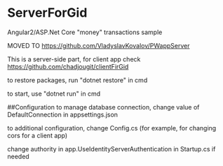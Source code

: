 # ServerForGid
Angular2/ASP.Net Core "money" transactions sample

MOVED TO https://github.com/VladyslavKovalov/PWappServer

This is a server-side part, for client app check https://github.com/chadjougit/clientFirGid

to restore packages, run "dotnet restore" in cmd

to start, use "dotnet run" in cmd

##Configuration
to manage database connection, change value of DefaultConnection in appsettings.json

to additional configuration, change Config.cs (for example, for changing cors for a client app)

change  authority in app.UseIdentityServerAuthentication in Startup.cs if needed 
